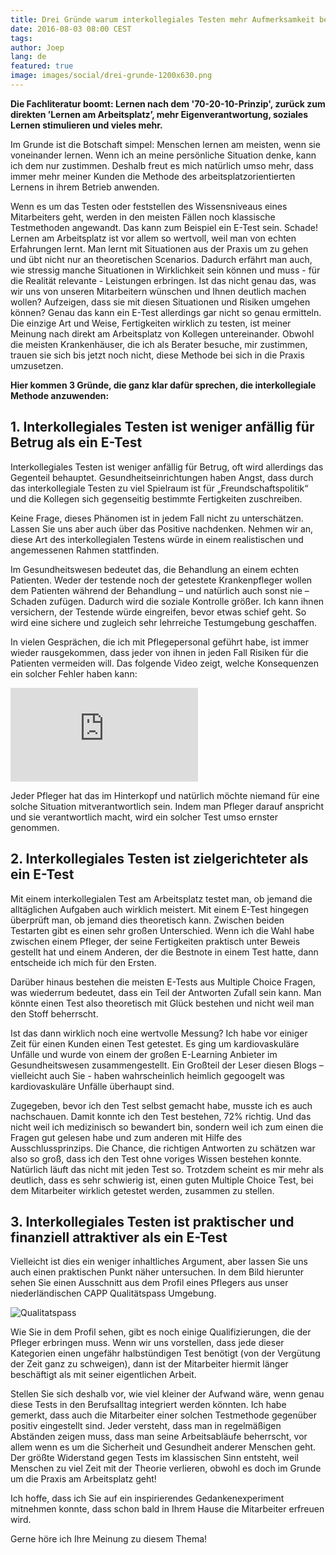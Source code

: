 ```yaml
---
title: Drei Gründe warum interkollegiales Testen mehr Aufmerksamkeit bekommen sollte
date: 2016-08-03 08:00 CEST
tags:
author: Joep
lang: de
featured: true
image: images/social/drei-grunde-1200x630.png
---
```


**Die Fachliteratur boomt: Lernen nach dem '70-20-10-Prinzip', zurück zum direkten ’Lernen am Arbeitsplatz’, mehr Eigenverantwortung, soziales Lernen stimulieren und vieles mehr.**

Im Grunde ist die Botschaft simpel: Menschen lernen am meisten, wenn sie voneinander lernen. Wenn ich an meine persönliche Situation denke, kann ich dem nur zustimmen. Deshalb freut es mich natürlich umso mehr, dass immer mehr meiner Kunden die Methode des arbeitsplatzorientierten Lernens in ihrem Betrieb anwenden.

Wenn es um das Testen oder feststellen des Wissensniveaus eines Mitarbeiters geht, werden in den meisten Fällen noch klassische Testmethoden angewandt. Das kann zum Beispiel ein E-Test sein. Schade! Lernen am Arbeitsplatz ist vor allem so wertvoll, weil man von echten Erfahrungen lernt. Man lernt mit Situationen aus der Praxis um zu gehen und übt nicht nur an theoretischen Scenarios. Dadurch erfährt man auch, wie stressig manche Situationen in Wirklichkeit sein können und muss - für die Realität relevante - Leistungen erbringen. Ist das nicht genau das, was wir uns von unseren Mitarbeitern wünschen und Ihnen deutlich machen wollen? Aufzeigen, dass sie mit diesen Situationen und Risiken umgehen können?
Genau das kann ein E-Test allerdings gar nicht so genau ermitteln. Die einzige Art und Weise, Fertigkeiten wirklich zu testen, ist meiner Meinung nach direkt am Arbeitsplatz von Kollegen untereinander. Obwohl die meisten Krankenhäuser, die ich als Berater besuche, mir zustimmen, trauen sie sich bis jetzt noch nicht, diese Methode bei sich in die Praxis umzusetzen.

**Hier kommen 3 Gründe, die ganz klar dafür sprechen, die interkollegiale Methode anzuwenden:**

## 1. Interkollegiales Testen ist weniger anfällig für Betrug als ein E-Test

Interkollegiales Testen ist weniger anfällig für Betrug, oft wird allerdings das Gegenteil behauptet. Gesundheitseinrichtungen haben Angst, dass durch das interkollegiale Testen zu viel Spielraum ist für „Freundschaftspolitik“ und die Kollegen sich gegenseitig bestimmte Fertigkeiten zuschreiben.

Keine Frage, dieses Phänomen ist in jedem Fall nicht zu unterschätzen. Lassen Sie uns aber auch über das Positive nachdenken. Nehmen wir an, diese Art des interkollegialen Testens würde in einem realistischen und angemessenen Rahmen stattfinden.

Im Gesundheitswesen bedeutet das, die Behandlung an einem echten Patienten. Weder der testende noch der getestete Krankenpfleger wollen dem Patienten während der Behandlung – und natürlich auch sonst nie – Schaden zufügen. Dadurch wird die soziale Kontrolle größer. Ich kann ihnen versichern, der Testende würde eingreifen, bevor etwas schief geht. So wird eine sichere und zugleich sehr lehrreiche Testumgebung geschaffen.

In vielen Gesprächen, die ich mit Pflegepersonal geführt habe, ist immer wieder rausgekommen, dass jeder von ihnen in jeden Fall Risiken für die Patienten vermeiden will. Das folgende Video zeigt, welche Konsequenzen ein solcher Fehler haben kann:

<iframe src="https://www.youtube.com/embed/4meKUgypYmc?rel=0&amp;showinfo=0&amp;cc_lang_pref=de&amp;cc_load_policy=1" frameborder="0" allowfullscreen></iframe>

Jeder Pfleger hat das im Hinterkopf und natürlich möchte niemand für eine solche Situation mitverantwortlich sein. Indem man Pfleger darauf anspricht und sie verantwortlich macht, wird ein solcher Test umso ernster genommen.

## 2. Interkollegiales Testen ist zielgerichteter als ein E-Test

Mit einem interkollegialen Test am Arbeitsplatz testet man, ob jemand die alltäglichen Aufgaben auch wirklich meistert. Mit einem E-Test hingegen überprüft man, ob jemand dies theoretisch kann. Zwischen beiden Testarten gibt es einen sehr großen Unterschied. Wenn ich die Wahl habe zwischen einem Pfleger, der seine Fertigkeiten praktisch unter Beweis gestellt hat und einem Anderen, der die Bestnote in einem Test hatte, dann entscheide ich mich für den Ersten.

Darüber hinaus bestehen die meisten E-Tests aus Multiple Choice Fragen, was wiederrum bedeutet, dass ein Teil der Antworten Zufall sein kann. Man könnte einen Test also theoretisch mit Glück bestehen und nicht weil man den Stoff beherrscht.

Ist das dann wirklich noch eine wertvolle Messung? Ich habe vor einiger Zeit für einen Kunden einen Test getestet. Es ging um kardiovaskuläre Unfälle und wurde von einem der großen E-Learning Anbieter im Gesundheitswesen zusammengestellt. Ein Großteil der Leser diesen Blogs – vielleicht auch Sie - haben wahrscheinlich heimlich gegoogelt was kardiovaskuläre Unfälle überhaupt sind.

Zugegeben, bevor ich den Test selbst gemacht habe, musste ich es auch nachschauen. Damit konnte ich den Test bestehen, 72% richtig. Und das nicht weil ich medizinisch so bewandert bin, sondern weil ich zum einen die Fragen gut gelesen habe und zum anderen mit Hilfe des Ausschlussprinzips. Die Chance, die richtigen Antworten zu schätzen war also so groß, dass ich den Test ohne voriges Wissen bestehen konnte. Natürlich läuft das nicht mit jeden Test so. Trotzdem scheint es mir mehr als deutlich, dass es sehr schwierig ist, einen guten Multiple Choice Test, bei dem Mitarbeiter wirklich getestet werden, zusammen zu stellen.

## 3. Interkollegiales Testen ist praktischer und finanziell attraktiver als ein E-Test

Vielleicht ist dies ein weniger inhaltliches Argument, aber lassen Sie uns auch einen praktischen Punkt näher untersuchen. In dem Bild hierunter sehen Sie einen Ausschnitt aus dem Profil eines Pflegers aus unser niederländischen CAPP Qualitätspass Umgebung.

![Qualitatspass](/images/blog/de/qualitatspass.png)

Wie Sie in dem Profil sehen, gibt es noch einige Qualifizierungen, die der Pfleger erbringen muss. Wenn wir uns vorstellen, dass jede dieser Kategorien einen ungefähr halbstündigen Test benötigt (von der Vergütung der Zeit ganz zu schweigen), dann ist der Mitarbeiter hiermit länger beschäftigt als mit seiner eigentlichen Arbeit.

Stellen Sie sich deshalb vor, wie viel kleiner der Aufwand wäre, wenn genau diese Tests in den Berufsalltag integriert werden könnten. Ich habe gemerkt, dass auch die Mitarbeiter einer solchen Testmethode gegenüber positiv eingestellt sind. Jeder versteht, dass man in regelmäßigen Abständen zeigen muss, dass man seine Arbeitsabläufe beherrscht, vor allem wenn es um die Sicherheit und Gesundheit anderer Menschen geht. Der größte Widerstand gegen Tests im klassischen Sinn entsteht, weil Menschen zu viel Zeit mit der Theorie verlieren, obwohl es doch im Grunde um die Praxis am Arbeitsplatz geht!

Ich hoffe, dass ich Sie auf ein inspirierendes Gedankenexperiment mitnehmen konnte, dass schon bald in Ihrem Hause die Mitarbeiter erfreuen wird.

Gerne höre ich Ihre Meinung zu diesem Thema!
